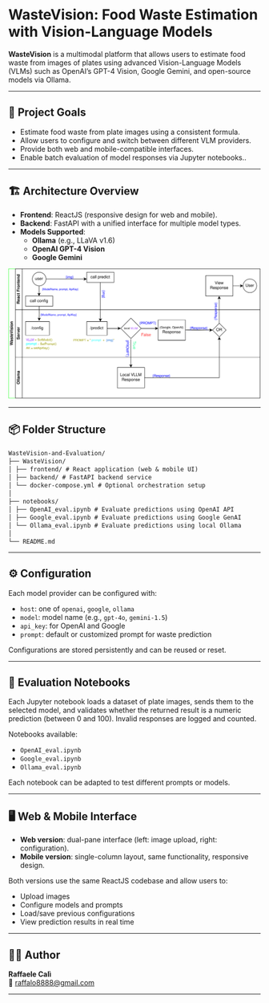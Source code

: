 # WasteVision: Food Waste Estimation with Vision-Language Models

**WasteVision** is a multimodal platform that allows users to estimate food waste from images of plates using advanced Vision-Language Models (VLMs) such as OpenAI’s GPT-4 Vision, Google Gemini, and open-source models via  Ollama.

---

## 🧠 Project Goals


- Estimate food waste from plate images using a consistent formula.
- Allow users to configure and switch between different VLM providers.
- Provide both web and mobile-compatible interfaces.
- Enable batch evaluation of model responses via Jupyter notebooks..

---

## 🏗️ Architecture Overview

- **Frontend**: ReactJS (responsive design for web and mobile).
- **Backend**: FastAPI with a unified interface for multiple model types.
- **Models Supported**:
  - **Ollama** (e.g., LLaVA v1.6)
  - **OpenAI GPT-4 Vision**
  - **Google Gemini**

![Architecture](architettura.svg)

---

## 📦 Folder Structure
```
WasteVision-and-Evaluation/
├── WasteVision/
│ ├── frontend/ # React application (web & mobile UI)
│ ├── backend/ # FastAPI backend service
│ └── docker-compose.yml # Optional orchestration setup
│
├── notebooks/
│ ├── OpenAI_eval.ipynb # Evaluate predictions using OpenAI API
│ ├── Google_eval.ipynb # Evaluate predictions using Google GenAI
│ └── Ollama_eval.ipynb # Evaluate predictions using local Ollama
│
└── README.md
```
---

## ⚙️ Configuration

Each model provider can be configured with:

- `host`: one of `openai`, `google`, `ollama`
- `model`: model name (e.g., `gpt-4o`, `gemini-1.5`)
- `api_key`: for OpenAI and Google
- `prompt`: default or customized prompt for waste prediction

Configurations are stored persistently and can be reused or reset.

---


## 🧪 Evaluation Notebooks

Each Jupyter notebook loads a dataset of plate images, sends them to the selected model, and validates whether the returned result is a numeric prediction (between 0 and 100). Invalid responses are logged and counted.

Notebooks available:

- `OpenAI_eval.ipynb`
- `Google_eval.ipynb`
- `Ollama_eval.ipynb`

Each notebook can be adapted to test different prompts or models.

---

## 🖥️ Web & Mobile Interface

- **Web version**: dual-pane interface (left: image upload, right: configuration).
- **Mobile version**: single-column layout, same functionality, responsive design.

Both versions use the same ReactJS codebase and allow users to:
- Upload images
- Configure models and prompts
- Load/save previous configurations
- View prediction results in real time

---

## 🧑‍💻 Author

**Raffaele Calì**  
📧 [raffalo8888@gmail.com](mailto:raffalo8888@gmail.com)

---

